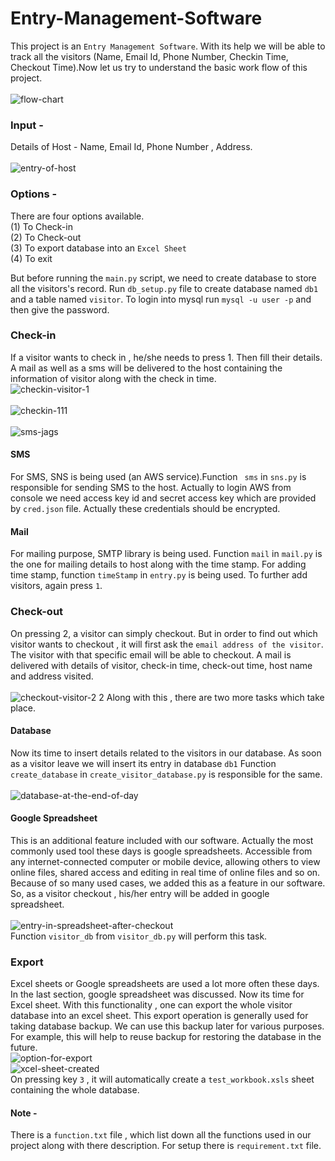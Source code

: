 # Entry-Management-Software
This project is an `Entry Management Software`. With its help we will be able to track all the visitors (Name, Email Id, Phone Number, Checkin Time, Checkout Time).Now let us try to understand the basic work flow of this project.</br>
</br>![flow-chart](https://user-images.githubusercontent.com/25201552/69768674-777b4780-11a7-11ea-9a23-5749e82a57dd.png)

### Input -
Details of Host - Name, Email Id, Phone Number , Address. </br>
</br>![entry-of-host](https://user-images.githubusercontent.com/25201552/69768771-f1133580-11a7-11ea-899b-27b85c14e814.png)

### Options -
There are four options available.</br>
(1) To Check-in </br> 
(2) To Check-out </br>
(3) To export database into an ` Excel Sheet `</br>
(4) To exit </br>

But before running the `main.py` script, we need to create database to store all the visitors's record. Run `db_setup.py` file to create database named `db1` and a table named `visitor`. To login into mysql run `mysql -u user -p` and then give the password.
### Check-in
 If a visitor wants to check in , he/she needs to press 1. Then fill their details. A mail as well as a sms will be delivered to the host containing the information of visitor along with the check in time.
 </br> ![checkin-visitor-1](https://user-images.githubusercontent.com/25201552/69769139-967ad900-11a9-11ea-9343-c4a04a3998ef.png)
 </br>
 </br>![checkin-111](https://user-images.githubusercontent.com/25201552/69769279-24ef5a80-11aa-11ea-8ade-8d0520dd8280.png)
</br>
</br>![sms-jags](https://user-images.githubusercontent.com/25201552/69769333-6f70d700-11aa-11ea-8f01-3a4926b02930.png)

#### SMS
For SMS, SNS is being used (an AWS service).Function ` sms` in `sns.py` is responsible for sending SMS to the host. Actually to login AWS from console we need access key id and secret access key which are provided by `cred.json` file. Actually these credentials should be encrypted.
#### Mail
For mailing purpose, SMTP library is being used. Function `mail` in `mail.py` is the one for mailing details to host along with the time stamp. For adding time stamp, function `timeStamp` in `entry.py` is being used.
To further add visitors, again press `1`.</br>


### Check-out
On pressing 2, a visitor can simply checkout. But in order to find out which visitor wants to checkout , it will first ask the `email address of the visitor`. The visitor with that specific email will be able to checkout. A mail is delivered with details of visitor, check-in time, check-out time, host name and address visited. </br>
</br>
![checkout-visitor-2 2](https://user-images.githubusercontent.com/25201552/69769867-b8c22600-11ac-11ea-90dd-7b48512e1f85.png)
Along with this , there are two more tasks which take place. </br>
#### Database
Now its time to insert details related to the visitors in our database. As soon as a visitor leave we will insert its entry in database `db1` Function `create_database` in `create_visitor_database.py` is responsible for the same.</br>
</br>
![database-at-the-end-of-day](https://user-images.githubusercontent.com/25201552/69770055-82d17180-11ad-11ea-8e25-3ef477a5effe.png)
</br>
#### Google Spreadsheet
This is an additional feature included with our software. Actually the most commonly used tool these days is google spreadsheets. Accessible from any internet-connected computer or mobile device, allowing others to view online files, shared access and editing in real time of online files and so on. Because of so many used cases, we added this as a feature in our software.
So, as a visitor checkout , his/her entry will be added in google spreadsheet.</br>
</br>
![entry-in-spreadsheet-after-checkout](https://user-images.githubusercontent.com/25201552/69770226-4e11ea00-11ae-11ea-86e1-b1b95c4353b6.png)
</br>
Function `visitor_db` from `visitor_db.py` will perform this task. </br>
 
 ### Export
 Excel sheets or Google spreadsheets are used a lot more often these days. In the last section, google spreadsheet was discussed. Now its time for Excel sheet. With this functionality , one can export the whole visitor database into an excel sheet. This export operation is generally used for taking database backup. We can use this backup later for various purposes. For example, this will help to reuse backup for restoring the database in the future.
</br>
![option-for-export](https://user-images.githubusercontent.com/25201552/69770614-b44b3c80-11af-11ea-9c8e-2412a3e3883b.png)
</br>
![xcel-sheet-created](https://user-images.githubusercontent.com/25201552/69770439-1d7e8000-11af-11ea-9f44-71bca3f465b9.png)
</br>
On pressing key `3` , it will automatically create a `test_workbook.xsls` sheet containing the whole database.</br>
#### Note -
 There is a `function.txt` file , which list down all the functions used in our project along with there description. For setup there is `requirement.txt` file.</br>


















